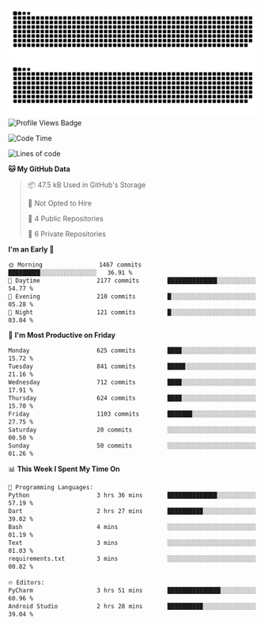 <img src="https://github.com/nielsbaggerman/nielsbaggerman/blob/output/github-contribution-grid-snake.svg#gh-light-mode-only" alt="GitHub Snake Light">
<img src="https://github.com/nielsbaggerman/nielsbaggerman/blob/output/github-contribution-grid-snake-dark.svg#gh-dark-mode-only" alt="GitHub Snake Dark">
<img src="https://komarev.com/ghpvc/?username=nielsbaggerman&amp;label=Profile+Views" alt="Profile Views Badge" />

<!--START_SECTION:waka-->
![Code Time](http://img.shields.io/badge/Code%20Time-2%2C097%20hrs%2016%20mins-blue)

![Lines of code](https://img.shields.io/badge/From%20Hello%20World%20I%27ve%20Written-7.2%20million%20lines%20of%20code-blue)

**🐱 My GitHub Data** 

> 📦 47.5 kB Used in GitHub's Storage 
 > 
> 🚫 Not Opted to Hire
 > 
> 📜 4 Public Repositories 
 > 
> 🔑 6 Private Repositories 
 > 
**I'm an Early 🐤** 

```text
🌞 Morning                1467 commits        █████████░░░░░░░░░░░░░░░░   36.91 % 
🌆 Daytime                2177 commits        ██████████████░░░░░░░░░░░   54.77 % 
🌃 Evening                210 commits         █░░░░░░░░░░░░░░░░░░░░░░░░   05.28 % 
🌙 Night                  121 commits         █░░░░░░░░░░░░░░░░░░░░░░░░   03.04 % 
```
📅 **I'm Most Productive on Friday** 

```text
Monday                   625 commits         ████░░░░░░░░░░░░░░░░░░░░░   15.72 % 
Tuesday                  841 commits         █████░░░░░░░░░░░░░░░░░░░░   21.16 % 
Wednesday                712 commits         ████░░░░░░░░░░░░░░░░░░░░░   17.91 % 
Thursday                 624 commits         ████░░░░░░░░░░░░░░░░░░░░░   15.70 % 
Friday                   1103 commits        ███████░░░░░░░░░░░░░░░░░░   27.75 % 
Saturday                 20 commits          ░░░░░░░░░░░░░░░░░░░░░░░░░   00.50 % 
Sunday                   50 commits          ░░░░░░░░░░░░░░░░░░░░░░░░░   01.26 % 
```


📊 **This Week I Spent My Time On** 

```text
💬 Programming Languages: 
Python                   3 hrs 36 mins       ██████████████░░░░░░░░░░░   57.19 % 
Dart                     2 hrs 27 mins       ██████████░░░░░░░░░░░░░░░   39.02 % 
Bash                     4 mins              ░░░░░░░░░░░░░░░░░░░░░░░░░   01.19 % 
Text                     3 mins              ░░░░░░░░░░░░░░░░░░░░░░░░░   01.03 % 
requirements.txt         3 mins              ░░░░░░░░░░░░░░░░░░░░░░░░░   00.82 % 

🔥 Editors: 
PyCharm                  3 hrs 51 mins       ███████████████░░░░░░░░░░   60.96 % 
Android Studio           2 hrs 28 mins       ██████████░░░░░░░░░░░░░░░   39.04 % 
```


<!--END_SECTION:waka-->
